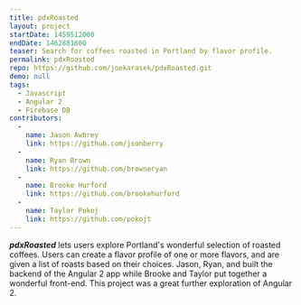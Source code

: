 ```yaml
---
title: pdxRoasted
layout: project
startDate: 1459512000
endDate: 1462881600
teaser: Search for coffees roasted in Portland by flavor profile.
permalink: pdxRoasted
repo: https://github.com/joekarasek/pdxRoasted.git
demo: null
tags:
  - Javascript
  - Angular 2
  - Firebase DB
contributors:
  -
    name: Jason Awbrey
    link: https://github.com/jsonberry
  -
    name: Ryan Brown
    link: https://github.com/browneryan
  -
    name: Brooke Hurford
    link: https://github.com/brookehurford
  -
    name: Taylor Pokoj
    link: https://github.com/pokojt
---
```

_**pdxRoasted**_ lets users explore Portland's wonderful selection of roasted coffees. Users can create a flavor profile of one or more flavors, and are given a list of roasts based on their choices. Jason, Ryan, and built the backend of the Angular 2 app while Brooke and Taylor put together a wonderful front-end. This project was a great further exploration of Angular 2.
